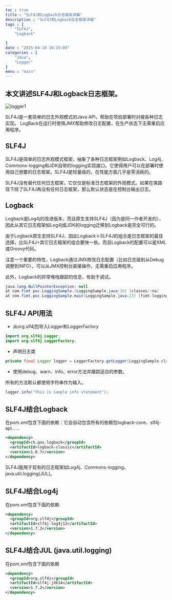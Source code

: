 ```yaml
---
toc : true
title : "SLF4J和Logback日志框架详解"
description : "SLF4J和Logback日志框架详解"
tags : [
    "SLF4J",
    "Logback"

]
date : "2015-04-10 10:15:03"
categories : [
    "Java",
	"Logger"
]
menu : "main"
---
```



## 本文讲述SLF4J和Logback日志框架。

![logger1](/img/logger/1.png)

SLF4J是一套简单的日志外观模式的Java API，帮助在项目部署时对接各种日志实现。
LogBack在运行时使用JMX帮助修改日志配置，在生产状态下无需重启应用程序。

## SLF4J

SLF4J是简单的日志外观模式框架，抽象了各种日志框架例如Logback、Log4j、Commons-logging和JDK自带的logging实现接口。它使得用户可以在部署时使用自己想要的日志框架。SLF4J是轻量级的，在性能方面几乎是零消耗的。

SLF4J没有替代任何日志框架，它仅仅是标准日志框架的外观模式。如果在类路径下除了SLF4J再没有任何日志框架，那么默认状态是在控制台输出日志。

## Logback

Logback是Log4j的改进版本，而且原生支持SLF4J（因为是同一作者开发的），因此从其它日志框架如Log4j或JDK的logging迁移到Logback是完全可行的。

由于Logback原生支持SLF4J，因此Logback＋SLF4J的组合是日志框架的最佳选择，比SLF4J+其它日志框架的组合要快一些。而且Logback的配置可以是XML或Groovy代码。

注意一个重要的特性，Logback通过JMX修改日志配置（比如日志级别从Debug调整到INFO），可以从JMX控制台直接操作，无需重启应用程序。

此外，Logback的异常堆栈跟踪的信息，有助于调试。

```java
java.lang.NullPointerException: null  
at com.fimt.poc.LoggingSample.(LoggingSample.java:16) [classes/:na]  
at com.fimt.poc.LoggingSample.main(LoggingSample.java:23) [fimt-logging-poc-1.0.jar/:1.0
```

## SLF4J API用法

* 从org.slf4j包导入Logger和LoggerFactory

```java
import org.slf4j.Logger;  
import org.slf4j.LoggerFactory;  
```
* 声明日志类

```java
private final Logger logger = LoggerFactory.getLogger(LoggingSample.class);  
```

* 使用debug、warn、info、error方法并跟踪适合的参数。

所有的方法默认都使用字符串作为输入。
```java
logger.info("This is sample info statement");  
```

## SLF4J结合Logback

在pom.xml包含下面的依赖：它会自动包含所有的依赖包logback-core、slf4j-api……
```xml
<dependency>  
  <groupId>ch.qos.logback</groupId>  
  <artifactId>logback-classic</artifactId>  
  <version>1.0.7</version>  
</dependency>  
```

SLF4J能用于现有的日志框架如Log4j、Commons-logging、java.util.logging(JUL)。

## SLF4J结合Log4j

在pom.xml包含下面的依赖

```xml
<dependency>  
  <groupId>org.slf4j</groupId>  
  <artifactId>slf4j-log4j12</artifactId>  
  <version>1.7.2</version>  
</dependency>  
```

## SLF4J结合JUL (java.util.logging)

在pom.xml包含下面的依赖

```xml
<dependency>  
  <groupId>org.slf4j</groupId>  
  <artifactId>slf4j-jdk14</artifactId>  
  <version>1.7.2</version>  
</dependency> 
```